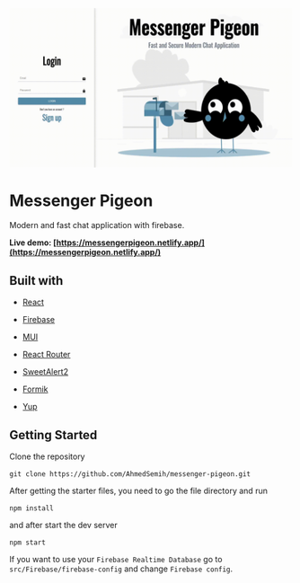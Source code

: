 ![MessengerPigeon](./assets/MPPresent.gif)

# Messenger Pigeon

Modern and fast chat application with firebase.

**Live demo: [https://messengerpigeon.netlify.app/](https://messengerpigeon.netlify.app/)**

## Built with

- [React](https://reactjs.org/)

- [Firebase](https://firebase.google.com/)

- [MUI](https://mui.com/)

- [React Router](https://v5.reactrouter.com/)

- [SweetAlert2](https://sweetalert2.github.io/)

- [Formik](https://formik.org/)

- [Yup](https://www.npmjs.com/package/yup)

## Getting Started

Clone the repository

```
git clone https://github.com/AhmedSemih/messenger-pigeon.git
```

After getting the starter files, you need to go the file directory and run

```
npm install
```

and after start the dev server

```
npm start
```

If you want to use your `Firebase Realtime Database` go to `src/Firebase/firebase-config` and change `Firebase config`.